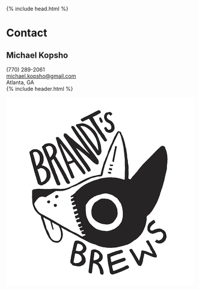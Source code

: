 {% include head.html %}
# Contact
## Michael Kopsho
<i class="fa fa-phone-square"></i> (770) 289-2061
<br>
<i class="fa fa-envelope-square"></i> michael.kopsho@gmail.com
<br>
<i class="fa fa-map-marker"></i> Atlanta, GA
<br>
{% include header.html %}

[![Brandt's Brews](/images/BrandtsBrewVector.png)](https://www.instagram.com/hikari_smoked_bacon/?hl=en)
